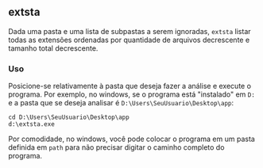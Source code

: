 ## extsta

Dada uma pasta e uma lista de subpastas a serem ignoradas, `extsta` listar todas as extensões
ordenadas por quantidade de arquivos decrescente e tamanho total decrescente.

### Uso

Posicione-se relativamente à pasta que deseja fazer a análise e execute o programa.
Por exemplo, no windows, se o programa está "instalado" em `D:` e a pasta que se deseja analisar é
`D:\Users\SeuUsuario\Desktop\app`:

```
cd D:\Users\SeuUsuario\Desktop\app
d:\extsta.exe
```

Por comodidade, no windows, você pode colocar o programa em um pasta definida em `path`
para não precisar digitar o caminho completo do programa.
